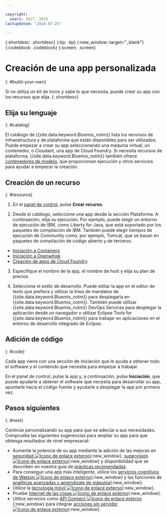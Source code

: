 ```yaml
---

copyright:
  years: 2017, 2018
lastupdated: "2018-07-25"

---
```


{:shortdesc: .shortdesc}
{:tip: .tip}
{:new_window: target="_blank"}
{:codeblock: .codeblock}
{:screen: .screen}

# Creación de una app personalizada
{: #build-your-own}

Si no utiliza un kit de inicio y sabe lo que necesita, puede crear su app con los recursos que elija.
{: shortdesc}

## Elija su lenguaje
{: #catalog}

El catálogo de {{site.data.keyword.Bluemix_notm}} lista los recursos de infraestructura y de plataforma que están disponibles para ser utilizados. Puede empezar a crear su app seleccionando una máquina virtual, un contenedor, o Cloudant, una app de Cloud Foundry. Si necesita recursos de plataforma, {{site.data.keyword.Bluemix_notm}} también ofrece [contenedores de modelo](https://console.bluemix.net/catalog/?taxonomyNavigation=apps&category=blueprints), que proporcionan ejecución y otros servicios para ayudar a empezar la creación.

## Creación de un recurso
{: #resource}

1. En el [panel de control](https://console.bluemix.net/), pulse **Crear recurso**.

2. Desde el catálogo, seleccione una app desde la sección Plataforma. A continuación, elija su ejecución. Por ejemplo, puede elegir un entorno de ejecución de IBM, como Liberty for Java, que está soportado por los paquetes de compilación de IBM. También puede elegir tiempos de ejecución de Community como, por ejemplo, Tomcat, que se basan en paquetes de compilación de código abierto y de terceros.

  * [Iniciación a Containers](../containers/container_index.html)
  * [Iniciación a Openwhisk](../openwhisk/index.html)
  * [Creación de apps de Cloud Foundry](../cfapps/index.html#creating_cloud_foundry_apps)

3. Especifique el nombre de la app, el nombre de host y elija su plan de precios.

4. Seleccione el estilo de desarrollo. Puede editar la app en el editor de texto que prefiera y utilizar la línea de mandatos de {{site.data.keyword.Bluemix_notm}} para desplegarla en {{site.data.keyword.Bluemix_notm}}. También puede utilizar {{site.data.keyword.Bluemix_notm}} DevOps Services para desplegar la aplicación desde un navegador o utilizar Eclipse Tools for {{site.data.keyword.Bluemix_notm}} para trabajar en aplicaciones en el entorno de desarrollo integrado de Eclipse.

## Adición de código
{: #code}

Cada app viene con una sección de iniciación que le ayuda a obtener todo el software y el contenido que necesita para empezar a trabajar.

En el panel de control, pulse la app y, a continuación, pulse **Iniciación**, que puede ayudarle a obtener el software que necesita para desarrollar su app, apuntarle hacia el código fuente y ayudarle a desplegar la app por primera vez.

## Pasos siguientes
{: #next}

Continúe personalizando su app para que se adecúe a sus necesidades. Compruebe las siguientes sugerencias para ampliar su app para que obtenga resultados de nivel empresarial:

* Aumente la potencia de su app mediante la adición de las mejoras en [seguridad ![Icono de enlace externo](../icons/launch-glyph.svg "Icono de enlace externo")](https://console.bluemix.net/catalog/?taxonomyNavigation=data&category=security){:new_window}, [supervisión ![Icono de enlace externo](../icons/launch-glyph.svg "Icono de enlace externo")](https://console.bluemix.net/catalog/?category=devops){:new_window} y disponibilidad que se describen en nuestra guía de [prácticas recomendadas](best-practice.html).
* Para conseguir una app más inteligente, utilice los [servicios cognitivos de Watson ![Icono de enlace externo](../icons/launch-glyph.svg "Icono de enlace externo")](https://console.bluemix.net/catalog/?taxonomyNavigation=data&category=watson){:new_window} y las funciones de [analíticas avanzadas y aprendizaje de máquina](https://console.bluemix.net/catalog/?taxonomyNavigation=data&category=data){:new_window}.
* Utilice la [tecnología móvil ![Icono de enlace externo](../icons/launch-glyph.svg "Icono de enlace externo")](https://console.bluemix.net/catalog/?category=mobile){:new_window}.
* Pruebe [Internet de las cosas ![Icono de enlace externo](../icons/launch-glyph.svg "Icono de enlace externo")](https://console.bluemix.net/catalog/?category=iot){:new_window}.
* Utilice servicios como [API Connect ![Icono de enlace externo](../icons/launch-glyph.svg "Icono de enlace externo")](https://console.bluemix.net/catalog/?category=integration){:new_window} para integrar [acciones sin servidor ![Icono de enlace externo](../icons/launch-glyph.svg "Icono de enlace externo")](https://console.bluemix.net/catalog/?category=whisk){:new_window}.
